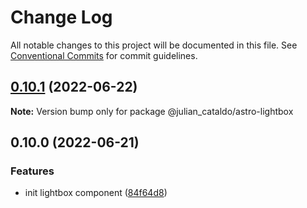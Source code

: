 # Change Log

All notable changes to this project will be documented in this file.
See [Conventional Commits](https://conventionalcommits.org) for commit guidelines.

## [0.10.1](https://github.com/JulianCataldo/astro/compare/@julian_cataldo/astro-lightbox@0.10.0...@julian_cataldo/astro-lightbox@0.10.1) (2022-06-22)

**Note:** Version bump only for package @julian_cataldo/astro-lightbox





## 0.10.0 (2022-06-21)


### Features

* init lightbox component ([84f64d8](https://github.com/JulianCataldo/astro/commit/84f64d86c286e6742c1679cfd2f0c537cd8ac018))
